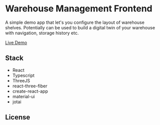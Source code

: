 # Warehouse Management Frontend

A simple demo app that let's you configure the layout of warehouse shelves.
Potentially can be used to build a digital twin of your warehouse with navigation, storage history etc.

[Live Demo](https://google.com)

## Stack

- React
- Typescript
- ThreeJS
- react-three-fiber
- create-react-app
- material-ui
- jotai

## License
